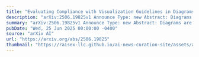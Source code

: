 ```yaml
---
title: "Evaluating Compliance with Visualization Guidelines in Diagrams for Scientific Publications Using Large Vision Language Models"
description: "arXiv:2506.19825v1 Announce Type: new Abstract: Diagrams are widely used to visualize data in publications. The research field of data visualization deals with defining principles and guidelines for the creation and use of these diagrams, which are often not known or adhered to by researchers, leading to misinformation caused by providing inaccurate or incomplete information. In this work, large Vision Language Models (VLMs) are used to analyze diagrams in order to identify potential problems in regards to selected data visualization principles and guidelines. To determine the suitability of VLMs for these tasks, five open source VLMs and five prompting strategies are compared using a set of questions derived from selected data visualization guidelines. The results show that the employed VLMs work well to accurately analyze diagram types (F1-score 82.49 %), 3D effects (F1-score 98.55 %), axes labels (F1-score 76.74 %), lines (RMSE 1.16), colors (RMSE 1.60) and legends (F1-score 96.64 %, RMSE 0.70), while they cannot reliably provide feedback about the image quality (F1-score 0.74 %) and tick marks/labels (F1-score 46.13 %). Among the employed VLMs, Qwen2.5VL performs best, and the summarizing prompting strategy performs best for most of the experimental questions. It is shown that VLMs can be used to automatically identify a number of potential issues in diagrams, such as missing axes labels, missing legends, and unnecessary 3D effects. The approach laid out in this work can be extended for further aspects of data visualization."
summary: "arXiv:2506.19825v1 Announce Type: new Abstract: Diagrams are widely used to visualize data in publications. The research field of data visualization deals with defining principles and guidelines for the creation and use of these diagrams, which are often not known or adhered to by researchers, leading to misinformation caused by providing inaccurate or incomplete information. In this work, large Vision Language Models (VLMs) are used to analyze diagrams in order to identify potential problems in regards to selected data visualization principles and guidelines. To determine the suitability of VLMs for these tasks, five open source VLMs and five prompting strategies are compared using a set of questions derived from selected data visualization guidelines. The results show that the employed VLMs work well to accurately analyze diagram types (F1-score 82.49 %), 3D effects (F1-score 98.55 %), axes labels (F1-score 76.74 %), lines (RMSE 1.16), colors (RMSE 1.60) and legends (F1-score 96.64 %, RMSE 0.70), while they cannot reliably provide feedback about the image quality (F1-score 0.74 %) and tick marks/labels (F1-score 46.13 %). Among the employed VLMs, Qwen2.5VL performs best, and the summarizing prompting strategy performs best for most of the experimental questions. It is shown that VLMs can be used to automatically identify a number of potential issues in diagrams, such as missing axes labels, missing legends, and unnecessary 3D effects. The approach laid out in this work can be extended for further aspects of data visualization."
pubDate: "Wed, 25 Jun 2025 00:00:00 -0400"
source: "arXiv AI"
url: "https://arxiv.org/abs/2506.19825"
thumbnail: "https://raisex-llc.github.io/ai-news-curation-site/assets/arxiv.png"
---
```


